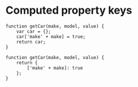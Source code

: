 # Computed property keys
```
function getCar(make, model, value) {
	var car = {};
	car['make' + make] = true;
	return car;
}
```
```
function getCar(make, model, value) {
	return {
		['make' + make]: true
	};
}
```
